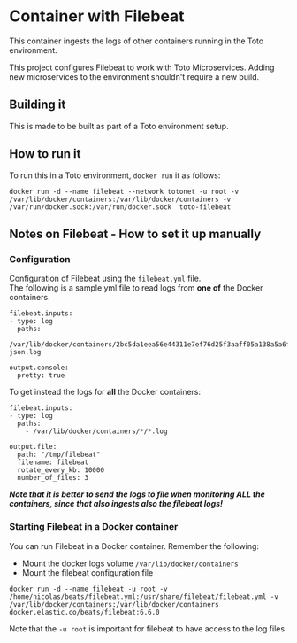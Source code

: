 # Container with Filebeat
This container ingests the logs of other containers running in the Toto environment.

This project configures Filebeat to work with Toto Microservices.
Adding new microservices to the environment shouldn't require a new build.

## Building it
This is made to be built as part of a Toto environment setup.

## How to run it
To run this in a Toto environment, `docker run` it as follows:
```
docker run -d --name filebeat --network totonet -u root -v /var/lib/docker/containers:/var/lib/docker/containers -v /var/run/docker.sock:/var/run/docker.sock  toto-filebeat
```

## Notes on Filebeat - How to set it up manually
### Configuration
Configuration of Filebeat using the `filebeat.yml` file. <br/>
The following is a sample yml file to read logs from **one of** the Docker containers.

```
filebeat.inputs:
- type: log
  paths:
    - /var/lib/docker/containers/2bc5da1eea56e44311e7ef76d25f3aaff05a138a5a6f12bd7f4da6de1e92c968/2bc5da1eea56e44311e7ef76d25f3aaff05a138a5a6f12bd7f4da6de1e92c968-json.log

output.console:
  pretty: true
```

To get instead the logs for **all** the Docker containers:

```
filebeat.inputs:
- type: log
  paths:
    - /var/lib/docker/containers/*/*.log

output.file:
  path: "/tmp/filebeat"
  filename: filebeat
  rotate_every_kb: 10000
  number_of_files: 3

```
***Note that it is better to send the logs to file when monitoring ALL the containers, since that also ingests also the filebeat logs!***

### Starting Filebeat in a Docker container
You can run Filebeat in a Docker container. Remember the following:
 * Mount the docker logs volume `/var/lib/docker/containers`
 * Mount the filebeat configuration file
```
docker run -d --name filebeat -u root -v /home/nicolas/beats/filebeat.yml:/usr/share/filebeat/filebeat.yml -v /var/lib/docker/containers:/var/lib/docker/containers  docker.elastic.co/beats/filebeat:6.6.0
```
Note that the `-u root` is important for filebeat to have access to the log files
